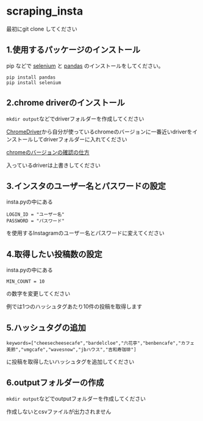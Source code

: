 # scraping_insta

最初にgit clone してください
## 1.使用するパッケージのインストール
pip などで [selenium](https://selenium-python.readthedocs.io/) と [pandas](https://pandas.pydata.org/) のインストールをしてください。
```
pip install pandas
pip install selenium
```

## 2.chrome driverのインストール
`mkdir output`などでdriverフォルダーを作成してください

[ChromeDriver](https://chromedriver.chromium.org/downloads)から自分が使っているchromeのバージョンに一番近いdriverをインストールしてdriverフォルダーに入れてください

[chromeのバージョンの確認の仕方](https://www.google.com/intl/ja/chrome/update/)

入っているdriverは上書きしてください

## 3.インスタのユーザー名とパスワードの設定
insta.pyの中にある
```
LOGIN_ID = "ユーザー名"
PASSWORD = "パスワード"
```
を使用するInstagramのユーザー名とパスワードに変えてください


## 4.取得したい投稿数の設定
insta.pyの中にある
```
MIN_COUNT = 10
```
の数字を変更してください

例では1つのハッシュタグあたり10件の投稿を取得します

## 5.ハッシュタグの追加
```
keywords=["cheesecheesecafe","bardelcloe","六花亭","benbencafe","カフェ美鈴","vmgcafe","wavesnow","jbハウス","吉和寿珈琲"]
```
に投稿を取得したいハッシュタグを追加してください

## 6.outputフォルダーの作成
`mkdir output`などでoutputフォルダーを作成してください

作成しないとcsvファイルが出力されません
